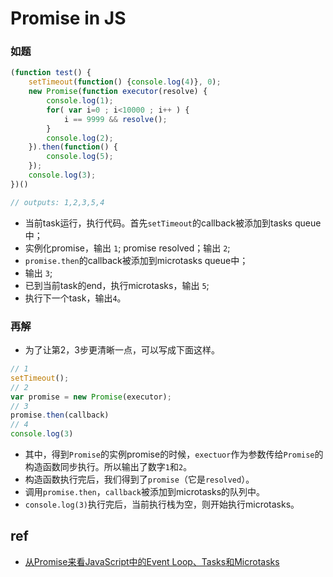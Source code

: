 # Promise in JS

### 如题
```js
(function test() {
    setTimeout(function() {console.log(4)}, 0);
    new Promise(function executor(resolve) {
        console.log(1);
        for( var i=0 ; i<10000 ; i++ ) {
            i == 9999 && resolve();
        }
        console.log(2);
    }).then(function() {
        console.log(5);
    });
    console.log(3);
})()

// outputs: 1,2,3,5,4
```

* 当前task运行，执行代码。首先`setTimeout`的callback被添加到tasks queue中；
* 实例化promise，输出 `1`; promise resolved；输出 `2`;
* `promise.then`的callback被添加到microtasks queue中；
* 输出 `3`;
* 已到当前task的end，执行microtasks，输出 `5`;
* 执行下一个task，输出`4`。




### 再解
- 为了让第2，3步更清晰一点，可以写成下面这样。

```js
// 1
setTimeout();
// 2
var promise = new Promise(executor);
// 3
promise.then(callback)
// 4
console.log(3)
```

- 其中，得到`Promise`的实例promise的时候，`exectuor`作为参数传给`Promise`的构造函数同步执行。所以输出了数字`1`和`2`。
- 构造函数执行完后，我们得到了`promise`（它是`resolved`）。
- 调用`promise.then`，`callback`被添加到microtasks的队列中。
- `console.log(3)`执行完后，当前执行栈为空，则开始执行microtasks。

## ref
- [从Promise来看JavaScript中的Event Loop、Tasks和Microtasks](https://github.com/creeperyang/blog/issues/21)